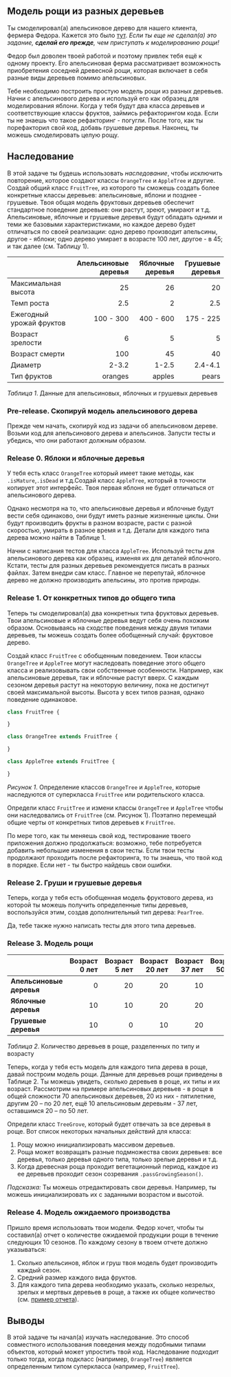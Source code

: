## Модель рощи из разных деревьев

Ты смоделировал(а) апельсиновое дерево для нашего клиента, фермера Федора. Кажется это было [тут](https://github.com/elbrusboot-camp-online/core-js-oop-tdd-orange-tree).
*Если ты еще не сделал(а) это задание, **сделай его прежде**, чем приступать к моделированию рощи!*

Федор был доволен твоей работой и поэтому привлек тебя ещё к одному проекту. Его апельсиновая ферма рассматривает возможность приобретения соседней древесной рощи, которая включает в себя разные виды деревьев помимо апельсиновых.

Тебе необходимо построить простую модель рощи из разных деревьев. Начни с апельсинового дерева и используй его как образец для моделирования яблони. Когда у тебя будут два класса деревьев и соответствующие классы фруктов, займись рефакторингом кода. Если ты не знаешь что такое рефакторинг - погугли. После того, как ты порефакторил свой код, добавь грушевые деревья. Наконец, ты можешь смоделировать целую рощу.

## Наследование
В этой задаче ты будешь использовать *наследование*, чтобы исключить повторение, которое создают классы `OrangeTree` и `AppleTree` и другие. Создай общий класс `FruitTree`, из которого ты сможешь создать более конкретные классы деревьев: апельсиновые, яблони и позднее - грушевые. Твоя общая модель фруктовых деревьев обеспечит стандартное поведение  деревьев: они растут, зреют, умирают и т.д. Апельсиновые, яблочные и грушевые деревья будут обладать одними и теми же базовыми характеристиками, но каждое дерево будет отличаться по своей реализации: одно дерево производит апельсины, другое - яблоки; одно дерево умирает в возрасте 100 лет, другое - в 45; и так далее (см. Таблицу 1).


|                          | Апельсиновые деревья | Яблочные деревья | Грушевые деревья |
| ------------------------ | -------------------: | ---------------: | ---------------: |
| Максимальная высота      |                   25 |               26 |               20 |
| Темп роста               |                  2.5 |                2 |              2.5 |
| Ежегодный урожай фруктов |            100 - 300 |        400 - 600 |        175 - 225 |
| Возраст зрелости         |                    6 |                5 |                5 |
| Возраст смерти           |                  100 |               45 |               40 |
| Диаметр                  |                2-3.2 |            1-2.5 |          2.4-4.1 |
| Тип фруктов              |              oranges |           apples |            pears |

*Таблица 1*.  Данные для апельсиновых, яблочных и грушевых деревьев

### Pre-release. Скопируй модель апельсинового дерева
Прежде чем начать, скопируй код из задачи об апельсиновом дереве. Возьми код для апельсинового дерева и апельсинов. Запусти тесты и убедись, что они работают должным образом.

### Release 0. Яблоки и яблочные деревья
У тебя есть класс `OrangeTree` который имеет такие методы, как `.isMature`,`.isDead` и т.д.Создай класс `AppleTree`, который в точности копирует этот интерфейс. Твоя первая яблоня не будет отличаться от апельсинового дерева.

Однако несмотря на то, что апельсиновые деревья и яблочные будут вести себя одинаково, они будут иметь разные жизненные циклы. Они будут производить фрукты в разном возрасте, расти с разной скоростью, умирать в разное время и т.д. Детали для каждого типа дерева можно найти в Таблице 1.

Начни с написания тестов для класса `AppleTree`. Используй тесты для апельсинового дерева как образец, изменяя их для деталей яблочного. Кстати, тесты для разных деревьев рекомендуется писать в разных файлах. Затем внедри сам класс. Главное не перепутай, яблочное дерево не должно производить апельсины, это против природы.

### Release 1. От конкретных типов до общего типа
Теперь ты смоделировал(а) два конкретных типа фруктовых деревьев. Твои апельсиновые и яблочные деревья ведут себя очень похожим образом. Основываясь на сходстве поведения между двумя типами деревьев, ты можешь создать более обобщенный случай: фруктовое дерево.

Создай класс `FruitTree` с обобщенным поведением. Твои классы `OrangeTree` и `AppleTree` могут наследовать поведение этого общего класса и реализовывать свои собственные особенности. Например, как апельсиновые деревья, так и яблочные растут вверх. С каждым сезоном деревья растут на некоторую величину, пока не достигнут своей максимальной высоты. Высота у всех типов разная, однако поведение одинаковое.
```javascript
class FruitTree {

}

class OrangeTree extends FruitTree {

}

class AppleTree extends FruitTree {

}

```

*Рисунок 1*. Определение классов `OrangeTree` и `AppleTree`, которые наследуются от суперкласса `FruitTree` или родительского класса.

Определи класс `FruitTree` и измени классы `OrangeTree` и `AppleTree` чтобы они наследовались от `FruitTree` (см. Рисунок 1). Поэтапно перемещай общие черты от конкретных типов деревьев к `FruitTree`.

По мере того, как ты меняешь свой код, тестирование твоего приложения должно продолжаться: возможно, тебе потребуется добавить небольшие изменения в свои тесты. Если твои тесты продолжают проходить после рефакторинга, то ты знаешь, что твой код в порядке. Если нет - ты быстро найдешь свои ошибки.

### Release 2. Груши и грушевые деревья
Теперь, когда у тебя есть обобщенная модель фруктового дерева, из которой ты можешь получить определенные типы деревьев, воспользуйся этим, создав дополнительный тип дерева: `PearTree`.

Да, тебе также нужно написать тесты для этого типа деревьев.

### Release 3. Модель рощи

|                          | Возраст 0 лет | Возраст 5 лет | Возраст 20 лет | Возраст 37 лет | Возраст 50 лет | Итого |
| :----------------------- | ------------: | ------------: | -------------: | -------------: | -------------: | ----: |
| **Апельсиновые деревья** |             0 |            20 |             20 |             10 |             20 |    70 |
| **Яблочные деревья**     |            10 |            10 |             20 |             20 |              5 |    65 |
| **Грушевые деревья**     |            10 |             0 |             10 |             20 |             10 |    50 |

*Таблица 2*. Количество деревьев в роще, разделенных по типу и возрасту

Теперь, когда у тебя есть модель для каждого типа дерева в роще, давай построим модель рощи. Данные для деревьев рощи приведены в Таблице 2. Ты можешь увидеть, сколько деревьев в роще, их типы и их возраст. Рассмотрим на примере апельсиновых деревьев - в роще в общей сложности 70 апельсиновых деревьев, 20 из них - пятилетние, другим 20 – по 20 лет, ещё 10 апельсиновым деревьям - 37 лет, оставшимся 20 – по 50 лет.

Определи класс `TreeGrove`, который будет отвечать за все деревья в роще. Вот список некоторых начальных действий для класса:

1. Рощу можно инициализировать массивом деревьев.
2. Роща может возвращать разные подмножества своих деревьев: все деревья, только деревья одного типа, только зрелые деревья и т.д.
3. Когда древесная роща проходит вегетационный период, каждое из ее деревьев проходит сезон созревания `.passGrowingSeason()`.

*Подсказка:* Ты можешь отредактировать свои деревья. Например, ты можешь инициализировать их с заданными возрастом и высотой.

### Release 4. Модель ожидаемого производства
Пришло время использовать твои модели. Федор хочет, чтобы ты составил(а) отчет о количестве ожидаемой продукции рощи в течение следующих 10 сезонов. По каждому сезону в твоем отчете должно указываться: 

1. Сколько апельсинов, яблок и груш твоя модель будет производить каждый сезон.
2. Средний размер каждого вида фруктов.
3. Для каждого типа дерева необходимо указать, сколько незрелых, зрелых и мертвых деревьев в роще, а также их общее количество (см. [пример отчета]).


## Выводы
В этой задаче ты начал(а) изучать наследование. Это способ совместного использования поведения между подобными типами объектов, который может упростить твой код. Наследование подходит только тогда, когда подкласс (например, `OrangeTree`) является определенным типом суперкласса (например, `FruitTree`).


[пример отчета]: readme-assets/example-report.md
[задача об апельсиновом дереве]: ../../../orange-tree-1-just-oranges-challenge
